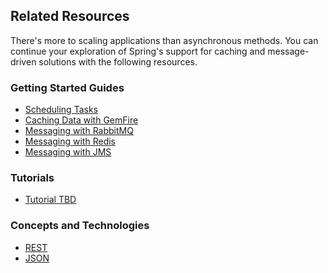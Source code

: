 ## Related Resources

There's more to scaling applications than asynchronous methods. You can continue your exploration of Spring's support for caching and message-driven solutions with the following resources.

### Getting Started Guides

* [Scheduling Tasks][gs-scheduling-tasks]
* [Caching Data with GemFire][gs-caching-gemfire]
* [Messaging with RabbitMQ][gs-messaging-rabbitmq]
* [Messaging with Redis][gs-messaging-redis]
* [Messaging with JMS][gs-messaging-jms]

[gs-scheduling-tasks]: /guides/gs/scheduling-tasks/content
[gs-caching-gemfire]: /guides/gs/caching-gemfire/content
[gs-messaging-rabbitmq]: /guides/gs/messaging-rabbitmq/content
[gs-messaging-redis]: /guides/gs/messaging-redis/content
[gs-messaging-jms]: /guides/gs/messaging-jms/content

### Tutorials

* [Tutorial TBD][tut-tbd]

[tut-tbd]: /guides/tutorials/tbd

### Concepts and Technologies

* [REST][u-rest]
* [JSON][u-json]

[u-rest]: /understanding/rest
[u-json]: /understanding/json
